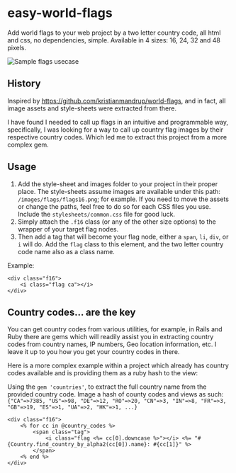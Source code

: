 easy-world-flags
================

Add world flags to your web project by a two letter country code, all html and css, no dependencies, simple.
Available in 4 sizes: 16, 24, 32 and 48 pixels.

![Sample flags usecase](../sample_flags_usecase.png)

## History

Inspired by https://github.com/kristianmandrup/world-flags, and in fact, all image assets and style-sheets were extracted from there.

I have found I needed to call up flags in an intuitive and programmable way, specifically, I was looking for a way to call up country flag images by their respective country codes. Which led me to extract this project from a more complex gem.

## Usage


1. Add the style-sheet and images folder to your project in their proper place. The style-sheets assume images are available under this path: `/images/flags/flags16.png`; for example. If you need to move the assets or change the paths, feel free to do so for each CSS files you use. Include the `stylesheets/common.css` file for good luck.
2. Simply attach the `.f16` class (or any of the other size options) to the wrapper of your target flag nodes.
3. Then add a tag that will become your flag node, either a `span`, `li`, `div`, or `i` will do. Add the `flag` class to this element, and the two letter country code name also as a class name.

Example:

```
<div class="f16">
	<i class="flag ca"></i>
</div>
```
## Country codes... are the key

You can get country codes from various utilities, for example, in Rails and Ruby there are gems which will readily assist you in extracting country codes from country names, IP numbers, Geo location information, etc. I leave it up to you how you get your country codes in there.

Here is a more complex example within a project which already has country codes available and is providing them as a ruby hash to the view:

Using the `gem 'countries'`, to extract the full country name from the provided country code. Image a hash of county codes and views as such: `{"CA"=>7385, "US"=>98, "DE"=>12, "RO"=>20, "CN"=>3, "IN"=>8, "FR"=>3, "GB"=>19, "ES"=>1, "UA"=>2, "HK"=>1, ...}`

```
<div class="f16">
	<% for cc in @country_codes %>
		<span class="tag">
			<i class="flag <%= cc[0].downcase %>"></i> <%= "#{Country.find_country_by_alpha2(cc[0]).name}: #{cc[1]}" %>
		</span>
	<% end %>
</div>
```
